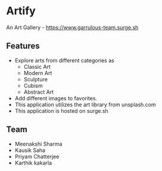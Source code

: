 # Artify
An Art Gallery - https://www.garrulous-team.surge.sh

## Features
* Explore arts from different categories as
  * Classic Art
  * Modern Art
  * Sculpture
  * Cubism
  * Abstract Art
* Add different images to favorites.
* This application utilizes the art library from unsplash.com
* This application is hosted on surge.sh

## Team
* Meenakshi Sharma
* Kausik Saha
* Priyam Chatterjee
* Karthik kakarla
